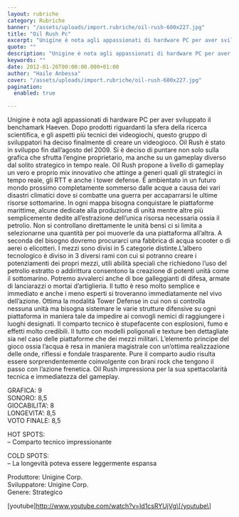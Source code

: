 ```yaml
---
layout: rubriche
category: Rubriche
banner: "/assets/uploads/import.rubriche/oil-rush-600x227.jpg"
title: "Oil Rush Pc"
excerpt: "Unigine è nota agli appassionati di hardware PC per aver sviluppato il benchamark Haeven. Dopo prodotti riguardanti la sfera della ricerca scientifica, e gli aspetti più tecnici dei videogiochi, questo gruppo di sviluppatori ha deciso finalmente di creare un videogioco. Oil Rush è stato in sviluppo fin dall’agosto del 2009. Si è deciso di puntare [&hellip"
quote: ""
description: "Unigine è nota agli appassionati di hardware PC per aver sviluppato il benchamark Haeven. Dopo prodotti riguardanti la sfera della ricerca scientifica, e gli aspetti più tecnici dei videogiochi, questo gruppo di sviluppatori ha deciso finalmente di creare un videogioco. Oil Rush è stato in sviluppo fin dall’agosto del 2009. Si è deciso di puntare [&hellip"
keywords: ""
date: 2012-01-26T00:00:00.000+01:00
author: "Haile Anbessa"
cover: "/assets/uploads/import.rubriche/oil-rush-600x227.jpg"
pagination:
  enabled: true

---
```


Unigine è nota agli appassionati di hardware PC per aver sviluppato il benchamark Haeven. Dopo prodotti riguardanti la sfera della ricerca scientifica, e gli aspetti più tecnici dei videogiochi, questo gruppo di sviluppatori ha deciso finalmente di creare un videogioco. Oil Rush è stato in sviluppo fin dall’agosto del 2009\. Si è deciso di puntare non solo sulla grafica che sfrutta l’engine proprietario, ma anche su un gameplay diverso dal solito strategico in tempo reale. Oil Rush propone a livello di gameplay un vero e proprio mix innovativo che attinge a generi quali gli strategici in tempo reale, gli RTT e anche i tower defense. È ambientato in un futuro mondo prossimo completamente sommerso dalle acque a causa dei vari disastri climatici dove si combatte una guerra per accaparrarsi le ultime risorse sottomarine. In ogni mappa bisogna conquistare le piattaforme marittime, alcune dedicate alla produzione di unità mentre altre più semplicemente dedite all’estrazione dell’unica risorsa necessaria ossia il petrolio. Non si controllano direttamente le unità bensì ci si limita a selezionarne una quantità per poi muoverle da una piattaforma all’altra. A seconda del bisogno dovremo procurarci una fabbrica di acqua scooter o di aerei o elicotteri. I mezzi sono divisi in 5 categorie distinte.L’albero tecnologico è diviso in 3 diversi rami con cui si potranno creare i potenziamenti dei propri mezzi, utili abilità speciali che richiedono l’uso del petrolio estratto o addirittura consentono la creazione di potenti unità come il sottomarino. Potremo avvalerci anche di boe galleggianti di difesa, armate di lanciarazzi o mortai d’artiglieria. Il tutto è reso molto semplice e immediato e anche i meno esperti si troveranno immediatamente nel vivo dell’azione. Ottima la modalità Tower Defense in cui non si controlla nessuna unità ma bisogna sistemare le varie strutture difensive su ogni piattaforma in maniera tale da impedire ai convogli nemici di raggiungere i luoghi designati. Il comparto tecnico è stupefacente con esplosioni, fumo e effetti molto credibili. Il tutto con modelli poligonali e texture ben dettagliate sia nel caso delle piattaforme che dei mezzi militari. L’elemento principe del gioco ossia l’acqua è resa in maniera magistrale con un’ottima realizzazione delle onde, riflessi e fondale trasparente. Pure il comparto audio risulta essere sorprendentemente coinvolgente con brani rock che tengono il passo con l’azione frenetica. Oil Rush impressiona per la sua spettacolarità tecnica e immediatezza del gameplay.

GRAFICA: 9  
SONORO: 8,5  
GIOCABILITA’: 8  
LONGEVITA’: 8,5  
VOTO FINALE: 8,5

HOT SPOTS:  
– Comparto tecnico impressionante

COLD SPOTS:  
– La longevità poteva essere leggermente espansa

Produttore: Unigine Corp.  
Sviluppatore: Unigine Corp.  
Genere: Strategico

\[youtube\]http://www.youtube.com/watch?v=Id1csRYUjVg\[/youtube\]